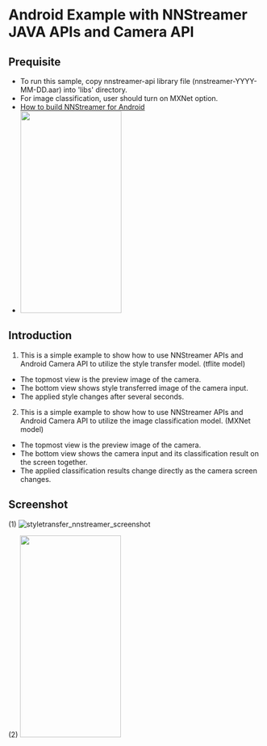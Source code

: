 # Android Example with NNStreamer JAVA APIs and Camera API

## Prequisite

- To run this sample, copy nnstreamer-api library file (nnstreamer-YYYY-MM-DD.aar) into 'libs' directory.
- For image classification, user should turn on MXNet option.
- [How to build NNStreamer for Android](https://github.com/nnstreamer/nnstreamer/tree/master/api/android)
- <img src="https://user-images.githubusercontent.com/81565280/173046787-ded3aa1e-6815-41d2-b61b-b9616371a5a7.png" width="200" height="400"/>

## Introduction

1. This is a simple example to show how to use NNStreamer APIs and Android Camera API to utilize the style transfer model. (tflite model)

- The topmost view is the preview image of the camera.
- The bottom view shows style transferred image of the camera input.
- The applied style changes after several seconds.

2. This is a simple example to show how to use NNStreamer APIs and Android Camera API to utilize the image classification model. (MXNet model)

- The topmost view is the preview image of the camera.
- The bottom view shows the camera input and its classification result on the screen together.
- The applied classification results change directly as the camera screen changes.

## Screenshot

(1) ![styletransfer_nnstreamer_screenshot](./styletransfer_nnstreamer_screenshot.webp)

(2) <img src="https://user-images.githubusercontent.com/81565280/173046757-ff4c989a-bf12-4212-87a6-e583ab79506c.png" width="200" height="400"/>

